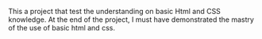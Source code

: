 This a project that test the understanding on basic Html and CSS knowledge. At the end of the project, I must have demonstrated the mastry of the use of basic html and css.